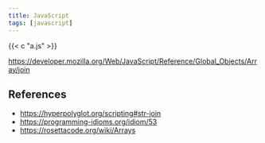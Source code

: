```yaml
---
title: JavaScript
tags: [javascript]
---
```


{{< c "a.js" >}}

<https://developer.mozilla.org/Web/JavaScript/Reference/Global_Objects/Array/join>

## References

- <https://hyperpolyglot.org/scripting#str-join>
- <https://programming-idioms.org/idiom/53>
- <https://rosettacode.org/wiki/Arrays>
